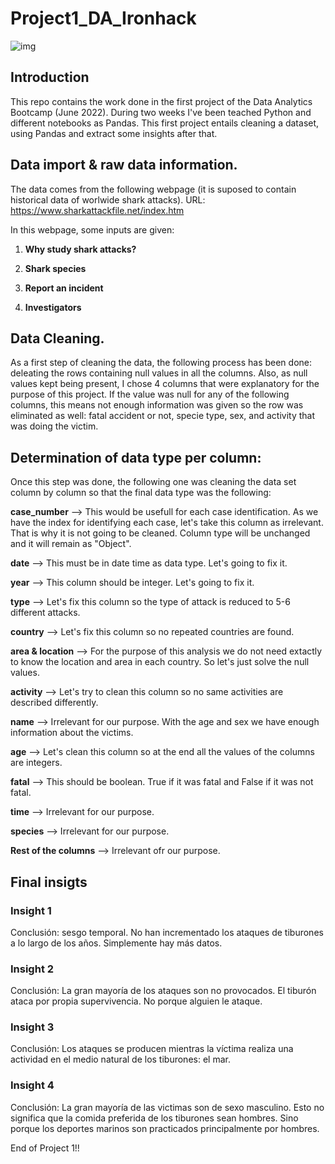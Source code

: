 



# Project1_DA_Ironhack
![img](https://th.bing.com/th/id/OIP.BKAQJ2Yd21yuXxALpBHqFAHaEK?w=271&h=180&c=7&r=0&o=5&dpr=1.34&pid=1.7)

## Introduction

This repo contains the work done in the first project of the Data Analytics Bootcamp (June 2022). During two weeks I've been teached Python and different notebooks as Pandas. This first project entails cleaning a dataset, using Pandas and extract some insights after that.

## Data import & raw data information.

The data comes from the following webpage (it is suposed to contain historical data of worlwide shark attacks).
URL: https://www.sharkattackfile.net/index.htm

In this webpage, some inputs are given:

1. **Why study shark attacks?** 

1. **Shark species** 

1. **Report an incident**

1. **Investigators** 


## Data Cleaning.

As a first step of cleaning the data, the following process has been done: deleating the rows containing null values in all the columns. Also, as null values kept being present, I chose 4 columns that were explanatory for the purpose of this project. If the value was null for any of the following columns, this means not enough information was given so the row was eliminated as well: fatal accident or not, specie type, sex, and activity that was doing the victim.



## Determination of data type per column:

Once this step was done, the following one was cleaning the data set column by column so that the final data type was the following:

**case_number** --> This would be usefull for each case identification. As we have the index for identifying each case, let's take this column as irrelevant. That is why it is not going to be cleaned. Column type will be unchanged and it will remain as "Object".

**date** --> This must be in date time as data type. Let's going to fix it.

**year** --> This column should be integer. Let's going to fix it.

**type** --> Let's fix this column so the type of attack is reduced to 5-6 different attacks.

**country** --> Let's fix this column so no repeated countries are found.

**area & location** --> For the purpose of this analysis we do not need extactly to know the location and area in each country. So let's just solve the null values.

**activity** --> Let's try to clean this column so no same activities are described differently.

**name** --> Irrelevant for our purpose. With the age and sex we have enough information about the victims.

**age** --> Let's clean this column so at the end all the values of the columns are integers.

**fatal** --> This should be boolean. True if it was fatal and False if it was not fatal.

**time** --> Irrelevant for our purpose.

**species** --> Irrelevant for our purpose.

**Rest of the columns** --> Irrelevant ofr our purpose.


## Final insigts

### Insight 1
Conclusión: sesgo temporal. No han incrementado los ataques de tiburones a lo largo de los años. Simplemente hay más datos.

### Insight 2
Conclusión: La gran mayoría de los ataques son no provocados. El tiburón ataca por propia supervivencia. No porque alguien le ataque.

### Insight 3
Conclusión: Los ataques se producen mientras la víctima realiza una actividad en el medio natural de los tiburones: el mar.

### Insight 4
Conclusión: La gran mayoría de las victimas son de sexo masculino. Esto no significa que la comida preferida de los tiburones sean hombres. Sino porque los deportes marinos son practicados principalmente por hombres.



End of Project 1!!
